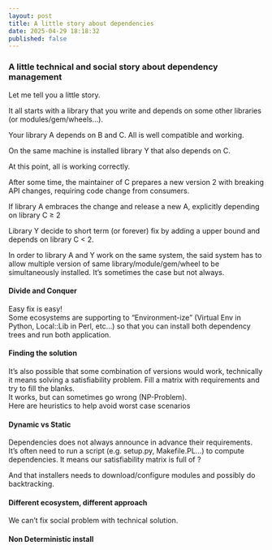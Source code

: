 ```yaml
---
layout: post
title: A little story about dependencies
date: 2025-04-29 18:18:32
published: false
---
```


### A little technical and social story about dependency management

Let me tell you a little story.

It all starts with a library that you write and depends on some other libraries (or modules/gem/wheels…).

Your library A depends on B and C. All is well compatible and working.

On the same machine is installed library Y that also depends on C.

At this point, all is working correctly.

After some time, the maintainer of C prepares a new version 2 with breaking API changes, requiring code change from consumers.

If library A embraces the change and release a new A, explicitly depending on library C ≥ 2

Library Y decide to short term (or forever) fix by adding a upper bound and depends on library C < 2.

In order to library A and Y work on the same system, the said system has to allow multiple version of same library/module/gem/wheel to be simultaneously installed. It’s sometimes the case but not always.

#### Divide and Conquer

Easy fix is easy!  
Some ecosystems are supporting to “Environment-ize” (Virtual Env in Python, Local::Lib in Perl, etc…) so that you can install both dependency trees and run both application.

#### Finding the solution

It’s also possible that some combination of versions would work, technically it means solving a satisfiability problem. Fill a matrix with requirements and try to fill the blanks.  
It works, but can sometimes go wrong (NP-Problem).  
Here are heuristics to help avoid worst case scenarios

#### Dynamic vs Static

Dependencies does not always announce in advance their requirements.  
It’s often need to run a script (e.g. setup.py, Makefile.PL…) to compute dependencies. It means our satisfiability matrix is full of ?

And that installers needs to download/configure modules and possibly do backtracking.

#### Different ecosystem, different approach

We can’t fix social problem with technical solution.

#### Non Deterministic install

